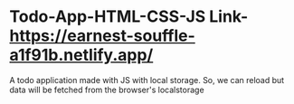 # Todo-App-HTML-CSS-JS Link-https://earnest-souffle-a1f91b.netlify.app/
A todo application made with JS with local storage. So, we can reload but data will be fetched from the browser's localstorage
